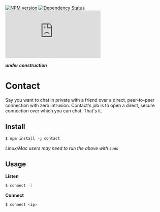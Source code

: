 [![NPM version](https://badge.fury.io/js/contact.png)](http://badge.fury.io/js/contact)
[![Dependency Status](https://david-dm.org/75lb/contact.png)](https://david-dm.org/75lb/contact)
![Analytics](https://ga-beacon.appspot.com/UA-27725889-13/contact/README.md?pixel)

***under construction***

Contact
=======
Say you want to chat in private with a friend over a direct, peer-to-peer connection with zero intrusion. Contact's job is to open a direct, secure connection over which you can chat. That's it. 

Install
-------
```sh
$ npm install -g contact
```
*Linux/Mac users may need to run the above with `sudo`*

Usage
-----
**Listen**
```sh
$ connect -l
```

**Connect**
```sh
$ connect <ip>
```
